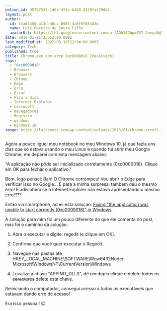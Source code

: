 ```yaml
---
notion_id: d5797533-1d0a-431c-b468-3179fac29dd2
layout: post
author:
  id: 3fa6445d-a13d-40cc-8901-4a9f6f654d3d
  name: Luiz Pereira de Souza Filho
  avatarUrl: https://lh3.googleusercontent.com/a-/AOh14GhpwZVI-JevyaNgTdlrOT6YN20cI6V9Kxtq38Ij8AQ=s100
date: 2016-01-11T23:53:00.000Z
last_modified_at: 2022-05-19T22:04:00.000Z
category: Tech
published: true
title: Chrome.exe com erro 0xc0000018 [Resolvido]
tags:
  - "0xc0000018"
  - Browser
  - Browsers
  - Chrome
  - Edge
  - Erro
  - Error
  - Fica a dica
  - Internet Explorer
  - microsoft
  - Navegadores
  - Registro
  - windows
  - Windows 10
image: https://luizsouza.com/wp-content/uploads/2016/01/chrome-error1.jpg
---
```


Agora a pouco liguei meu notebook no meu Windows 10, já que fazia uns dias que só estava usando o meu Linux e quando fui abrir meu Google Chrome, me deparei com esta mensagem abaixo:

"A aplicação não pôde ser inicializado corretamente (0xc0000018). Clique em OK para fechar o aplicativo."

Bom, logo pensei: Bah! O Chrome corrompeu! Vou abrir o Edge para verificar isso no Google... E para a minha surpresa, também deu o mesmo erro! E adivinhem se o Internet Explorer não estava apresentando o mesmo erro?!??

Então via smartphone, achei esta solução: [Fixing "the application was unable to start correctly (0xc0000018)" in Windows](http://www.ghacks.net/2015/10/16/fixing-the-application-was-unable-to-start-correctly-0xc0000018-in-windows/).

A solução para mim foi um pouco diferente do que ele comenta no post, mas foi o caminho da solução:

  1. Abra o executar e digite: regedit (e clique em OK).

  2. Confirme que você quer executar o Regedit.

  3. Navegue nas pastas até HKEY\_LOCAL\_MACHINE\SOFTWARE\Wow6432Node\­Microsoft\WindowsNT\CurrentVersion\Windo­­ws

  4. Localize a chave "APPINIT_DLLS", ~~dê um duplo clique e delete todos os caracteres~~ delete esta chave.

Reiniciando o computador, consegui acesso a todos os executáveis que estavam dando erro de acesso!

Era isso pessoal! 😉


